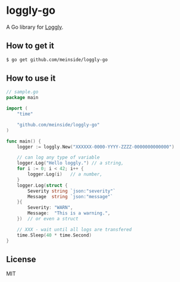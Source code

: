 # loggly-go

A Go library for [Loggly](https://www.loggly.com/).

## How to get it

```bash
$ go get github.com/meinside/loggly-go
```

## How to use it

```go
// sample.go
package main

import (
	"time"

	"github.com/meinside/loggly-go"
)

func main() {
	logger := loggly.New("XXXXXX-0000-YYYY-ZZZZ-0000000000000")

	// can log any type of variable
	logger.Log("Hello loggly.")	// a string,
	for i := 0; i < 42; i++ {
		logger.Log(i)	// a number,
	}
	logger.Log(struct {
		Severity string `json:"severity"`
		Message  string `json:"message"`
	}{
		Severity: "WARN",
		Message:  "This is a warning.",
	})	// or even a struct

	// XXX - wait until all logs are transfered
	time.Sleep(40 * time.Second)
}
```

## License

MIT

